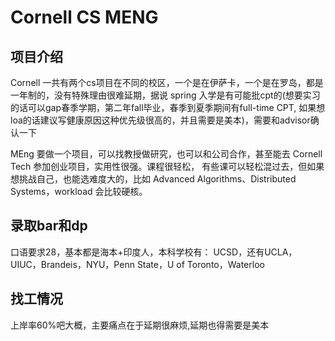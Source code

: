 # Cornell CS MENG

## 项目介绍
Cornell 一共有两个cs项目在不同的校区，一个是在伊萨卡，一个是在罗岛，都是一年制的，没有特殊理由很难延期，据说
spring 入学是有可能批cpt的(想要实习的话可以gap春季学期，第二年fall毕业，春季到夏季期间有full-time CPT, 如果想loa的话建议写健康原因这种优先级很高的，并且需要是美本)，需要和advisor确认一下

MEng 要做一个项目，可以找教授做研究，也可以和公司合作，甚至能去 Cornell Tech 参加创业项目，实用性很强。课程很轻松，
有些课可以轻松混过去，但如果想挑战自己，也能选难度大的，比如 Advanced Algorithms、Distributed Systems，workload 会比较硬核。


## 录取bar和dp
口语要求28，基本都是海本+印度人，本科学校有：
UCSD，还有UCLA，UIUC，Brandeis，NYU，Penn State，U of Toronto，Waterloo

## 找工情况
上岸率60%吧大概，主要痛点在于延期很麻烦,延期也得需要是美本


